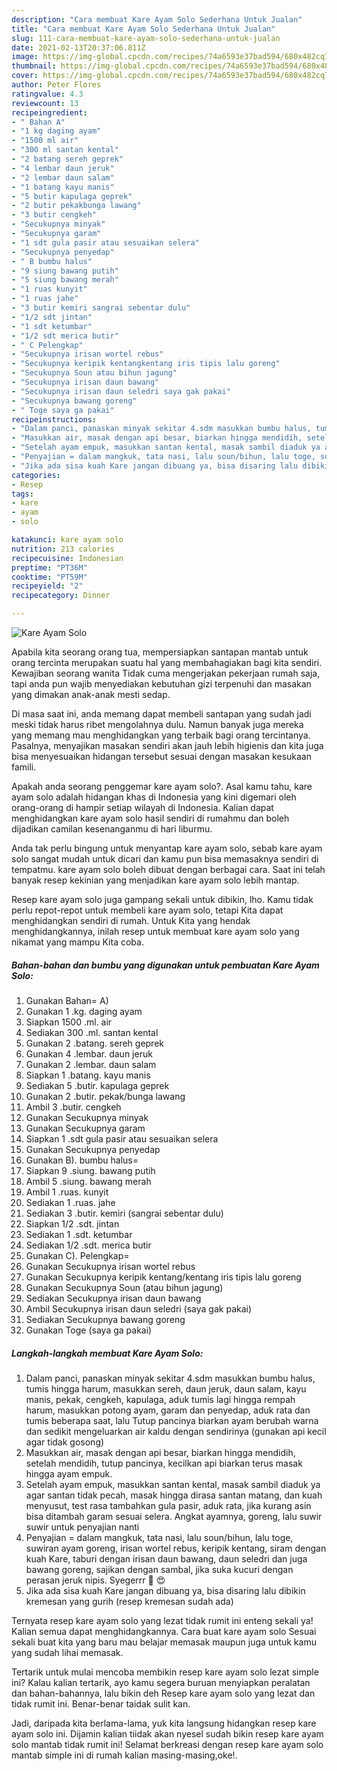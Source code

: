 ```yaml
---
description: "Cara membuat Kare Ayam Solo Sederhana Untuk Jualan"
title: "Cara membuat Kare Ayam Solo Sederhana Untuk Jualan"
slug: 111-cara-membuat-kare-ayam-solo-sederhana-untuk-jualan
date: 2021-02-13T20:37:06.811Z
image: https://img-global.cpcdn.com/recipes/74a6593e37bad594/680x482cq70/kare-ayam-solo-foto-resep-utama.jpg
thumbnail: https://img-global.cpcdn.com/recipes/74a6593e37bad594/680x482cq70/kare-ayam-solo-foto-resep-utama.jpg
cover: https://img-global.cpcdn.com/recipes/74a6593e37bad594/680x482cq70/kare-ayam-solo-foto-resep-utama.jpg
author: Peter Flores
ratingvalue: 4.3
reviewcount: 13
recipeingredient:
- " Bahan A"
- "1 kg daging ayam"
- "1500 ml air"
- "300 ml santan kental"
- "2 batang sereh geprek"
- "4 lembar daun jeruk"
- "2 lembar daun salam"
- "1 batang kayu manis"
- "5 butir kapulaga geprek"
- "2 butir pekakbunga lawang"
- "3 butir cengkeh"
- "Secukupnya minyak"
- "Secukupnya garam"
- "1 sdt gula pasir atau sesuaikan selera"
- "Secukupnya penyedap"
- " B bumbu halus"
- "9 siung bawang putih"
- "5 siung bawang merah"
- "1 ruas kunyit"
- "1 ruas jahe"
- "3 butir kemiri sangrai sebentar dulu"
- "1/2 sdt jintan"
- "1 sdt ketumbar"
- "1/2 sdt merica butir"
- " C Pelengkap"
- "Secukupnya irisan wortel rebus"
- "Secukupnya keripik kentangkentang iris tipis lalu goreng"
- "Secukupnya Soun atau bihun jagung"
- "Secukupnya irisan daun bawang"
- "Secukupnya irisan daun seledri saya gak pakai"
- "Secukupnya bawang goreng"
- " Toge saya ga pakai"
recipeinstructions:
- "Dalam panci, panaskan minyak sekitar 4.sdm masukkan bumbu halus, tumis hingga harum, masukkan sereh, daun jeruk, daun salam, kayu manis, pekak, cengkeh, kapulaga, aduk tumis lagi hingga rempah harum, masukkan potong ayam, garam dan penyedap, aduk rata dan tumis beberapa saat, lalu Tutup pancinya biarkan ayam berubah warna dan sedikit mengeluarkan air kaldu dengan sendirinya (gunakan api kecil agar tidak gosong)"
- "Masukkan air, masak dengan api besar, biarkan hingga mendidih, setelah mendidih, tutup pancinya, kecilkan api biarkan terus masak hingga ayam empuk."
- "Setelah ayam empuk, masukkan santan kental, masak sambil diaduk ya agar santan tidak pecah, masak hingga dirasa santan matang, dan kuah menyusut, test rasa tambahkan gula pasir, aduk rata, jika kurang asin bisa ditambah garam sesuai selera. Angkat ayamnya, goreng, lalu suwir suwir untuk penyajian nanti"
- "Penyajian = dalam mangkuk, tata nasi, lalu soun/bihun, lalu toge, suwiran ayam goreng, irisan wortel rebus, keripik kentang, siram dengan kuah Kare, taburi dengan irisan daun bawang, daun seledri dan juga bawang goreng, sajikan dengan sambal, jika suka kucuri dengan perasan jeruk nipis. Syegerrr 🍲 😍"
- "Jika ada sisa kuah Kare jangan dibuang ya, bisa disaring lalu dibikin kremesan yang gurih (resep kremesan sudah ada)"
categories:
- Resep
tags:
- kare
- ayam
- solo

katakunci: kare ayam solo 
nutrition: 213 calories
recipecuisine: Indonesian
preptime: "PT36M"
cooktime: "PT59M"
recipeyield: "2"
recipecategory: Dinner

---
```



![Kare Ayam Solo](https://img-global.cpcdn.com/recipes/74a6593e37bad594/680x482cq70/kare-ayam-solo-foto-resep-utama.jpg)

Apabila kita seorang orang tua, mempersiapkan santapan mantab untuk orang tercinta merupakan suatu hal yang membahagiakan bagi kita sendiri. Kewajiban seorang  wanita Tidak cuma mengerjakan pekerjaan rumah saja, tapi anda pun wajib menyediakan kebutuhan gizi terpenuhi dan masakan yang dimakan anak-anak mesti sedap.

Di masa  saat ini, anda memang dapat membeli santapan yang sudah jadi meski tidak harus ribet mengolahnya dulu. Namun banyak juga mereka yang memang mau menghidangkan yang terbaik bagi orang tercintanya. Pasalnya, menyajikan masakan sendiri akan jauh lebih higienis dan kita juga bisa menyesuaikan hidangan tersebut sesuai dengan masakan kesukaan famili. 



Apakah anda seorang penggemar kare ayam solo?. Asal kamu tahu, kare ayam solo adalah hidangan khas di Indonesia yang kini digemari oleh orang-orang di hampir setiap wilayah di Indonesia. Kalian dapat menghidangkan kare ayam solo hasil sendiri di rumahmu dan boleh dijadikan camilan kesenanganmu di hari liburmu.

Anda tak perlu bingung untuk menyantap kare ayam solo, sebab kare ayam solo sangat mudah untuk dicari dan kamu pun bisa memasaknya sendiri di tempatmu. kare ayam solo boleh dibuat dengan berbagai cara. Saat ini telah banyak resep kekinian yang menjadikan kare ayam solo lebih mantap.

Resep kare ayam solo juga gampang sekali untuk dibikin, lho. Kamu tidak perlu repot-repot untuk membeli kare ayam solo, tetapi Kita dapat menghidangkan sendiri di rumah. Untuk Kita yang hendak menghidangkannya, inilah resep untuk membuat kare ayam solo yang nikamat yang mampu Kita coba.

<!--inarticleads1-->

##### Bahan-bahan dan bumbu yang digunakan untuk pembuatan Kare Ayam Solo:

1. Gunakan  Bahan= A)
1. Gunakan 1 .kg. daging ayam
1. Siapkan 1500 .ml. air
1. Sediakan 300 .ml. santan kental
1. Gunakan 2 .batang. sereh geprek
1. Gunakan 4 .lembar. daun jeruk
1. Gunakan 2 .lembar. daun salam
1. Siapkan 1 .batang. kayu manis
1. Sediakan 5 .butir. kapulaga geprek
1. Gunakan 2 .butir. pekak/bunga lawang
1. Ambil 3 .butir. cengkeh
1. Gunakan Secukupnya minyak
1. Gunakan Secukupnya garam
1. Siapkan 1 .sdt gula pasir atau sesuaikan selera
1. Gunakan Secukupnya penyedap
1. Gunakan  B). bumbu halus=
1. Siapkan 9 .siung. bawang putih
1. Ambil 5 .siung. bawang merah
1. Ambil 1 .ruas. kunyit
1. Sediakan 1 .ruas. jahe
1. Sediakan 3 .butir. kemiri (sangrai sebentar dulu)
1. Siapkan 1/2 .sdt. jintan
1. Sediakan 1 .sdt. ketumbar
1. Sediakan 1/2 .sdt. merica butir
1. Gunakan  C). Pelengkap=
1. Gunakan Secukupnya irisan wortel rebus
1. Gunakan Secukupnya keripik kentang/kentang iris tipis lalu goreng
1. Gunakan Secukupnya Soun (atau bihun jagung)
1. Sediakan Secukupnya irisan daun bawang
1. Ambil Secukupnya irisan daun seledri (saya gak pakai)
1. Sediakan Secukupnya bawang goreng
1. Gunakan  Toge (saya ga pakai)




<!--inarticleads2-->

##### Langkah-langkah membuat Kare Ayam Solo:

1. Dalam panci, panaskan minyak sekitar 4.sdm masukkan bumbu halus, tumis hingga harum, masukkan sereh, daun jeruk, daun salam, kayu manis, pekak, cengkeh, kapulaga, aduk tumis lagi hingga rempah harum, masukkan potong ayam, garam dan penyedap, aduk rata dan tumis beberapa saat, lalu Tutup pancinya biarkan ayam berubah warna dan sedikit mengeluarkan air kaldu dengan sendirinya (gunakan api kecil agar tidak gosong)
1. Masukkan air, masak dengan api besar, biarkan hingga mendidih, setelah mendidih, tutup pancinya, kecilkan api biarkan terus masak hingga ayam empuk.
1. Setelah ayam empuk, masukkan santan kental, masak sambil diaduk ya agar santan tidak pecah, masak hingga dirasa santan matang, dan kuah menyusut, test rasa tambahkan gula pasir, aduk rata, jika kurang asin bisa ditambah garam sesuai selera. Angkat ayamnya, goreng, lalu suwir suwir untuk penyajian nanti
1. Penyajian = dalam mangkuk, tata nasi, lalu soun/bihun, lalu toge, suwiran ayam goreng, irisan wortel rebus, keripik kentang, siram dengan kuah Kare, taburi dengan irisan daun bawang, daun seledri dan juga bawang goreng, sajikan dengan sambal, jika suka kucuri dengan perasan jeruk nipis. Syegerrr 🍲 😍
1. Jika ada sisa kuah Kare jangan dibuang ya, bisa disaring lalu dibikin kremesan yang gurih (resep kremesan sudah ada)




Ternyata resep kare ayam solo yang lezat tidak rumit ini enteng sekali ya! Kalian semua dapat menghidangkannya. Cara buat kare ayam solo Sesuai sekali buat kita yang baru mau belajar memasak maupun juga untuk kamu yang sudah lihai memasak.

Tertarik untuk mulai mencoba membikin resep kare ayam solo lezat simple ini? Kalau kalian tertarik, ayo kamu segera buruan menyiapkan peralatan dan bahan-bahannya, lalu bikin deh Resep kare ayam solo yang lezat dan tidak rumit ini. Benar-benar taidak sulit kan. 

Jadi, daripada kita berlama-lama, yuk kita langsung hidangkan resep kare ayam solo ini. Dijamin kalian tiidak akan nyesel sudah bikin resep kare ayam solo mantab tidak rumit ini! Selamat berkreasi dengan resep kare ayam solo mantab simple ini di rumah kalian masing-masing,oke!.

